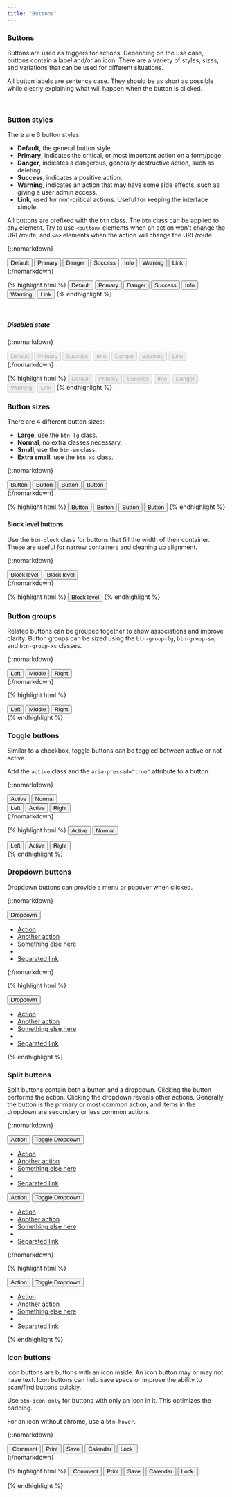 ```yaml
---
title: "Buttons"
---
```


<div class="pl-pattern">

<h3>Buttons</h3>

Buttons are used as triggers for actions. Depending on the use case, buttons contain a label and/or an icon. There are a variety of styles, sizes, and variations that can be used for different situations.

All button labels are sentence case. They should be as short as possible while clearly explaining what will happen when the button is clicked.

&nbsp;

</div>

<div class="pl-pattern">

### Button styles

There are 6 button styles:

- __Default__, the general button style.
- __Primary__, indicates the critical, or most important action on a form/page.
- __Danger__, indicates a dangerous, generally destructive action, such as deleting.
- __Success__, indicates a positive action.
- __Warning__, indicates an action that may have some side effects, such as giving a user admin access.
- __Link__, used for non-critical actions. Useful for keeping the interface simple.

All buttons are prefixed with the `btn` class. The `btn` class can be applied to any element. Try to use `<button>` elements when an action won't change the URL/route, and `<a>` elements when the action will change the URL/route. 

{::nomarkdown}
<div class="pl-preview">
    <button type="button" class="btn btn-default">Default</button> 
    <button type="button" class="btn btn-primary">Primary</button>
    <button type="button" class="btn btn-danger">Danger</button>
    <button type="button" class="btn btn-success">Success</button>
    <button type="button" class="btn btn-info">Info</button>
    <button type="button" class="btn btn-warning">Warning</button>
    <button type="button" class="btn btn-link">Link</button>
</div>
{:/nomarkdown}

{% highlight html %}
<button type="button" class="btn btn-default">Default</button>
<button type="button" class="btn btn-primary">Primary</button>
<button type="button" class="btn btn-danger">Danger</button>
<button type="button" class="btn btn-success">Success</button>
<button type="button" class="btn btn-info">Info</button>
<button type="button" class="btn btn-warning">Warning</button>
<button type="button" class="btn btn-link">Link</button>
{% endhighlight %}

&nbsp;

##### Disabled state

{::nomarkdown}
<div class="pl-preview">
    <button disabled type="button" class="btn btn-default">Default</button>
    <button disabled type="button" class="btn btn-primary">Primary</button>
    <button disabled type="button" class="btn btn-success">Success</button>
    <button disabled type="button" class="btn btn-info">Info</button>
    <button disabled type="button" class="btn btn-danger">Danger</button>
    <button disabled type="button" class="btn btn-warning">Warning</button>
    <button disabled type="button" class="btn btn-link">Link</button>
</div>
{:/nomarkdown}

{% highlight html %}
<button disabled type="button" class="btn btn-default">Default</button>
<button disabled type="button" class="btn btn-primary">Primary</button>
<button disabled type="button" class="btn btn-success">Success</button>
<button disabled type="button" class="btn btn-info">Info</button>
<button disabled type="button" class="btn btn-danger">Danger</button>
<button disabled type="button" class="btn btn-warning">Warning</button>
<button disabled type="button" class="btn btn-link">Link</button>
{% endhighlight %}

</div>

<div class="pl-pattern">

### Button sizes

There are 4 different button sizes:

- __Large__, use the `btn-lg` class.
- __Normal__, no extra classes necessary.
- __Small__, use the `btn-sm` class.
- __Extra small__, use the `btn-xs` class. 

{::nomarkdown}
<div class="pl-preview">
    <button type="button" class="btn btn-lg btn-default">Button</button>
    <button type="button" class="btn btn-default">Button</button>
    <button type="button" class="btn btn-sm btn-default">Button</button>
    <button type="button" class="btn btn-xs btn-default">Button</button>
</div>
{:/nomarkdown}

{% highlight html %}
<button type="button" class="btn btn-lg btn-default">Button</button>
<button type="button" class="btn btn-default">Button</button>
<button type="button" class="btn btn-sm btn-default">Button</button>
<button type="button" class="btn btn-xs btn-default">Button</button>
{% endhighlight %}

#### Block level buttons
Use the `btn-block` class for buttons that fill the width of their container. These are useful for narrow containers and cleaning up alignment.

{::nomarkdown}
<div class="pl-preview">
    <div style="width: 280px;">
        <button type="button" class="btn btn-primary btn-block">Block level</button>
        <button type="button" class="btn btn-default btn-block">Block level</button>
    </div>
</div>
{:/nomarkdown}

{% highlight html %}
<button type="button" class="btn btn-default btn-block">Block level</button>
{% endhighlight %}

</div>

<div class="pl-pattern">

### Button groups

Related buttons can be grouped together to show associations and improve clarity. Button groups can be sized using the `btn-group-lg`, `btn-group-sm`, and `btn-group-xs` classes.

{::nomarkdown}
<div class="pl-preview">
    <div class="btn-group">
        <button type="button" class="btn btn-default">Left</button>
        <button type="button" class="btn btn-default">Middle</button>
        <button type="button" class="btn btn-default">Right</button>
    </div>
</div>
{:/nomarkdown}

{% highlight html %}
<div class="btn-group">
    <button type="button" class="btn btn-default">Left</button>
    <button type="button" class="btn btn-default">Middle</button>
    <button type="button" class="btn btn-default">Right</button>
</div>
{% endhighlight %}

</div>

<div class="pl-pattern">

### Toggle buttons

Similar to a checkbox, toggle buttons can be toggled between active or not active.

Add the `active` class and the `aria-pressed="true"` attribute to a button.

{::nomarkdown}
<div class="pl-preview">
    <button type="button" class="btn btn-default active" aria-pressed="true">Active</button> 
    <button type="button" class="btn btn-default">Normal</button>
    <div class="btn-group">
        <button type="button" class="btn btn-default">Left</button>
        <button type="button" class="btn btn-default active" aria-pressed="true">Active</button>
        <button type="button" class="btn btn-default">Right</button>
    </div>
</div>
{:/nomarkdown}

{% highlight html %}
<button type="button" class="btn btn-default active" aria-pressed="true">Active</button>
<button type="button" class="btn btn-default">Normal</button> 
<div class="btn-group">
    <button type="button" class="btn btn-default">Left</button>
    <button type="button" class="btn btn-default active" aria-pressed="true">Active</button>
    <button type="button" class="btn btn-default">Right</button>
</div>
{% endhighlight %}

</div>

<div class="pl-pattern">

### Dropdown buttons
Dropdown buttons can provide a menu or popover when clicked.

{::nomarkdown}
<div class="pl-preview">
    <div class="btn-group">
        <button type="button" class="btn btn-default dropdown-toggle" data-toggle="dropdown" aria-expanded="false">Dropdown <span class="caret"></span></button>
        <ul class="dropdown-menu" role="menu">
            <li><a href="#">Action</a></li>
            <li><a href="#">Another action</a></li>
            <li><a href="#">Something else here</a></li>
            <li class="divider"></li>
            <li><a href="#">Separated link</a></li>
        </ul>
    </div>
</div>
{:/nomarkdown}

{% highlight html %}
<div class="btn-group">
  <button type="button" class="btn btn-default dropdown-toggle" data-toggle="dropdown" aria-expanded="false">
    Dropdown <span class="caret"></span>
  </button>
  <ul class="dropdown-menu" role="menu">
    <li><a href="#">Action</a></li>
    <li><a href="#">Another action</a></li>
    <li><a href="#">Something else here</a></li>
    <li class="divider"></li>
    <li><a href="#">Separated link</a></li>
  </ul>
</div>
{% endhighlight %}

</div>

<div class="pl-pattern">

### Split buttons

Split buttons contain both a button and a dropdown. Clicking the button performs the action. Clicking the dropdown reveals other actions. Generally, the button is the primary or most common action, and items in the dropdown are secondary or less common actions.

{::nomarkdown}
<div class="pl-preview">
    <div class="btn-group">
      <button type="button" class="btn btn-default">Action</button>
      <button type="button" class="btn btn-default dropdown-toggle" data-toggle="dropdown">
        <span class="caret"></span>
        <span class="sr-only">Toggle Dropdown</span>
      </button>
      <ul class="dropdown-menu" role="menu">
        <li><a href="#">Action</a></li>
        <li><a href="#">Another action</a></li>
        <li><a href="#">Something else here</a></li>
        <li class="divider"></li>
        <li><a href="#">Separated link</a></li>
      </ul>
    </div> <div class="btn-group">
      <button type="button" class="btn btn-primary">Action</button>
      <button type="button" class="btn btn-primary dropdown-toggle" data-toggle="dropdown">
        <span class="caret"></span>
        <span class="sr-only">Toggle Dropdown</span>
      </button>
      <ul class="dropdown-menu" role="menu">
        <li><a href="#">Action</a></li>
        <li><a href="#">Another action</a></li>
        <li><a href="#">Something else here</a></li>
        <li class="divider"></li>
        <li><a href="#">Separated link</a></li>
      </ul>
    </div>
</div>
{:/nomarkdown}

{% highlight html %}
<div class="btn-group">
  <button type="button" class="btn btn-default">Action</button>
  <button type="button" class="btn btn-default dropdown-toggle" data-toggle="dropdown">
    <span class="caret"></span>
    <span class="sr-only">Toggle Dropdown</span>
  </button>
  <ul class="dropdown-menu" role="menu">
    <li><a href="#">Action</a></li>
    <li><a href="#">Another action</a></li>
    <li><a href="#">Something else here</a></li>
    <li class="divider"></li>
    <li><a href="#">Separated link</a></li>
  </ul>
</div>
{% endhighlight %}

</div>

<div class="pl-pattern">

### Icon buttons

Icon buttons are buttons with an icon inside. An icon button may or may not have text. Icon buttons can help save space or improve the ability to scan/find buttons quickly.

Use `btn-icon-only` for buttons with only an icon in it. This optimizes the padding. 

For an icon without chrome, use a `btn-hover`.

{::nomarkdown}
<div class="pl-preview">
    <button type="button" class="btn btn-default">
    <i class="fa fa-comment"></i> &nbsp;Comment
    </button>
    <button type="button" class="btn btn-icon-only btn-default">
    <i class="fa fa-print"></i>
    <span class="sr-only">Print</span>
    </button>
    <button type="button" class="btn btn-icon-only btn-primary">
    <i class="fa fa-inverse fa-floppy-o"></i>
    <span class="sr-only">Save</span>
    </button>
    <button type="button" class="btn btn-icon-only btn-hover">
    <i class="fa fa-calendar-o"></i>
    <span class="sr-only">Calendar</span>
    </button>
    <button type="button" class="btn btn-default">
    Lock&nbsp;
    <i class="fa fa-arrow-right"></i>
    </button>

</div>
{:/nomarkdown}

{% highlight html %}
<button type="button" class="btn btn-default">
    <i class="fa fa-comment"></i> &nbsp;Comment
</button>
<button type="button" class="btn btn-icon-only btn-default">
    <i class="fa fa-print"></i>
    <span class="sr-only">Print</span>
</button>
<button type="button" class="btn btn-icon-only btn-primary">
    <i class="fa fa-inverse fa-floppy-o"></i>
    <span class="sr-only">Save</span>
</button>
<button type="button" class="btn btn-icon-only btn-hover">
    <i class="fa fa-calendar-o"></i>
    <span class="sr-only">Calendar</span>
</button>
<button type="button" class="btn btn-default">
    Lock&nbsp;
    <i class="fa fa-arrow-right"></i>
</button>

{% endhighlight %}

</div>


